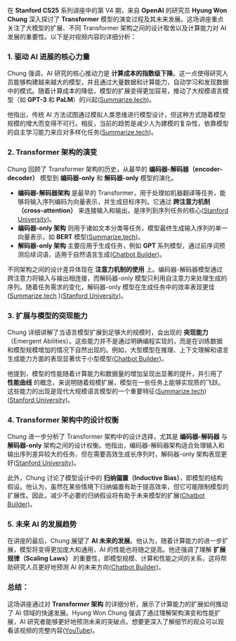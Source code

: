 在 **Stanford CS25** 系列讲座中的第 V4 期，来自 **OpenAI** 的研究员 **Hyung Won Chung** 深入探讨了 **Transformer** 模型的演变过程及其未来发展。这场讲座重点关注了大模型的扩展、不同 Transformer 架构之间的设计取舍以及计算能力对 AI 发展的重要性。以下是对视频内容的详细分析：

### 1. **驱动 AI 进展的核心力量**

Chung 强调，AI 研究的核心推动力是 **计算成本的指数级下降**。这一点使得研究人员能够构建越来越大的模型，并且通过大量数据和计算能力，自动学习和发现数据中的模式。随着计算成本的降低，模型的扩展变得更加容易，推动了大规模语言模型（如 **GPT-3** 和 **PaLM**）的兴起​([Summarize.tech](https://www.summarize.tech/www.youtube.com/watch?v=3gb-ZkVRemQ))。

他指出，传统 AI 方法试图通过模拟人类思维进行模型设计，但这种方式随着模型规模的增大而变得不可行。相反，当前的趋势是减少人为建模的复杂性，依靠模型的自主学习能力来应对多样化任务​([Summarize.tech](https://www.summarize.tech/www.youtube.com/watch?v=3gb-ZkVRemQ))。

### 2. **Transformer 架构的演变**

Chung 回顾了 Transformer 架构的历史，从最早的 **编码器-解码器（encoder-decoder）** 模型到 **编码器-only** 和 **解码器-only** 模型的演化。

- **编码器-解码器架构** 是最早的 Transformer，用于处理如机器翻译等任务，能够将输入序列编码为向量表示，并生成目标序列。它通过 **跨注意力机制（cross-attention）** 来连接输入和输出，是序列到序列任务的核心​([Stanford University](https://web.stanford.edu/class/cs25/))。
- **编码器-only 架构** 则用于诸如文本分类等任务，模型最终生成输入序列的单一向量表示，如 **BERT** 模型​([Summarize.tech](https://www.summarize.tech/www.youtube.com/watch?v=3gb-ZkVRemQ))。
- **解码器-only 架构** 主要应用于生成任务，例如 **GPT** 系列模型，通过前序词预测后续词语，适用于自然语言生成​([Chatbot Builder](https://www.chaindesk.ai/tools/youtube-summarizer/stanford-cs-25-v4-i-jason-wei-and-hyung-won-chung-of-open-ai-3gb-ZkVRemQ))。

不同架构之间的设计差异体现在 **注意力机制的使用** 上。编码器-解码器模型通过跨注意力将输入与输出相连接，而解码器-only 模型只利用自注意力来处理生成的序列。随着任务需求的变化，解码器-only 模型在生成任务中的效率表现更佳​([Summarize.tech](https://www.summarize.tech/www.youtube.com/watch?v=3gb-ZkVRemQ)
)​([Stanford University](https://web.stanford.edu/class/cs25/))。

### 3. **扩展与模型的突现能力**

Chung 详细讲解了当语言模型扩展到足够大的规模时，会出现的 **突现能力**（Emergent Abilities）。这些能力并不是通过明确编程实现的，而是在训练数据和模型规模增加的情况下自然出现的。例如，大型模型在推理、上下文理解和语言生成能力方面的表现显著优于小型模型​([Chatbot Builder](https://www.chaindesk.ai/tools/youtube-summarizer/stanford-cs-25-v4-i-jason-wei-and-hyung-won-chung-of-open-ai-3gb-ZkVRemQ))。

他提到，模型的性能随着计算能力和数据量的增加呈现出显著的提升，并引用了 **性能曲线** 的概念，来说明随着规模扩展，模型在一些任务上能够实现质的飞跃。这些能力的出现是现代大规模语言模型的一个重要特征​([Summarize.tech](https://www.summarize.tech/www.youtube.com/watch?v=3gb-ZkVRemQ))​([Stanford University](https://web.stanford.edu/class/cs25/))。

### 4. **Transformer 架构中的设计权衡**

Chung 进一步分析了 Transformer 架构中的设计选择，尤其是 **编码器-解码器** 与 **解码器-only** 架构之间的设计权衡。他指出，编码器-解码器架构适合处理输入和输出序列差异较大的任务，但在需要高效生成长序列时，解码器-only 架构表现更好​([Stanford University](https://web.stanford.edu/class/cs25/))。

此外，Chung 讨论了模型设计中的 **归纳偏置（Inductive Bias）**，即模型的结构假设。他认为，虽然在某些情境下归纳偏置有助于提高效率，但它可能限制模型的扩展性。因此，减少不必要的归纳假设将有助于未来模型的扩展​([Chatbot Builder](https://www.chaindesk.ai/tools/youtube-summarizer/stanford-cs-25-v4-i-jason-wei-and-hyung-won-chung-of-open-ai-3gb-ZkVRemQ))。

### 5. **未来 AI 的发展趋势**

在讲座的最后，Chung 展望了 **AI 未来的发展**。他认为，随着计算能力的进一步扩展，模型将变得更加庞大和通用，AI 的性能也将随之提高。他还强调了理解 **扩展规律（Scaling Laws）** 的重要性，即模型规模、计算和性能之间的关系，这将帮助研究人员更好地预测 AI 的未来方向​([Chatbot Builder](https://www.chaindesk.ai/tools/youtube-summarizer/stanford-cs-25-v4-i-jason-wei-and-hyung-won-chung-of-open-ai-3gb-ZkVRemQ))。

### 总结：

这场讲座通过对 **Transformer 架构** 的详细分析，展示了计算能力的扩展如何推动了 AI 领域的快速发展。Hyung Won Chung 强调了通过理解架构演变和性能扩展，AI 研究者能够更好地预测未来的突破点。想要更深入了解细节的观众可以观看该视频的完整内容​([YouTube](https://www.youtube.com/watch?v=orDKvo8h71o))。